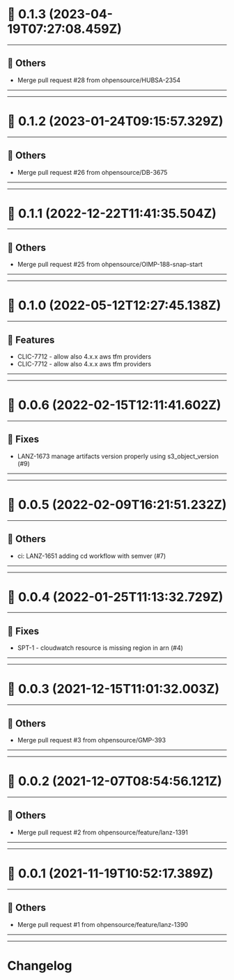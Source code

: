 # :confetti_ball: 0.1.3 (2023-04-19T07:27:08.459Z)
- - -
## :newspaper: Others
* Merge pull request #28 from ohpensource/HUBSA-2354
- - -
- - -
# :confetti_ball: 0.1.2 (2023-01-24T09:15:57.329Z)
- - -
## :newspaper: Others
* Merge pull request #26 from ohpensource/DB-3675
- - -
- - -
# :confetti_ball: 0.1.1 (2022-12-22T11:41:35.504Z)
- - -
## :newspaper: Others
* Merge pull request #25 from ohpensource/OIMP-188-snap-start
- - -
- - -
# :confetti_ball: 0.1.0 (2022-05-12T12:27:45.138Z)
- - -
## :hammer: Features
* CLIC-7712 - allow also 4.x.x aws tfm providers
* CLIC-7712 - allow also 4.x.x aws tfm providers
- - -
- - -
# :confetti_ball: 0.0.6 (2022-02-15T12:11:41.602Z)
- - -
## :bug: Fixes
* LANZ-1673 manage artifacts version properly using s3_object_version (#9)
- - -
- - -
# :confetti_ball: 0.0.5 (2022-02-09T16:21:51.232Z)
- - -
## :newspaper: Others
* ci: LANZ-1651 adding cd workflow with semver (#7)
- - -
- - -
# :confetti_ball: 0.0.4 (2022-01-25T11:13:32.729Z)
- - -
## :bug: Fixes
* SPT-1 - cloudwatch resource is missing region in arn (#4)
- - -
- - -
# :confetti_ball: 0.0.3 (2021-12-15T11:01:32.003Z)
- - -
## :newspaper: Others
* Merge pull request #3 from ohpensource/GMP-393
- - -
- - -
# :confetti_ball: 0.0.2 (2021-12-07T08:54:56.121Z)
- - -
## :newspaper: Others
* Merge pull request #2 from ohpensource/feature/lanz-1391
- - -
- - -
# :confetti_ball: 0.0.1 (2021-11-19T10:52:17.389Z)
- - -
## :newspaper: Others
* Merge pull request #1 from ohpensource/feature/lanz-1390
- - -
- - -
# Changelog
